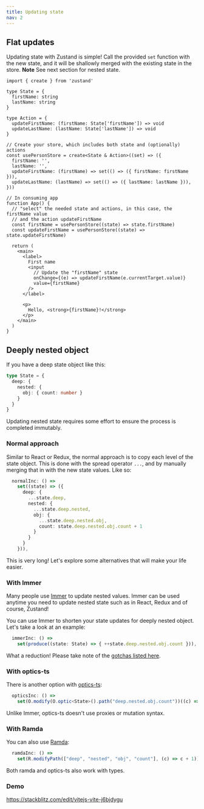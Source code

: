 ```yaml
---
title: Updating state
nav: 2
---
```


## Flat updates

Updating state with Zustand is simple! Call the provided `set` function with
the new state, and it will be shallowly merged with the existing state in the
store. **Note** See next section for nested state.

```tsx
import { create } from 'zustand'

type State = {
  firstName: string
  lastName: string
}

type Action = {
  updateFirstName: (firstName: State['firstName']) => void
  updateLastName: (lastName: State['lastName']) => void
}

// Create your store, which includes both state and (optionally) actions
const usePersonStore = create<State & Action>((set) => ({
  firstName: '',
  lastName: '',
  updateFirstName: (firstName) => set(() => ({ firstName: firstName })),
  updateLastName: (lastName) => set(() => ({ lastName: lastName })),
}))

// In consuming app
function App() {
  // "select" the needed state and actions, in this case, the firstName value
  // and the action updateFirstName
  const firstName = usePersonStore((state) => state.firstName)
  const updateFirstName = usePersonStore((state) => state.updateFirstName)

  return (
    <main>
      <label>
        First name
        <input
          // Update the "firstName" state
          onChange={(e) => updateFirstName(e.currentTarget.value)}
          value={firstName}
        />
      </label>

      <p>
        Hello, <strong>{firstName}!</strong>
      </p>
    </main>
  )
}
```

## Deeply nested object

If you have a deep state object like this:

```ts
type State = {
  deep: {
    nested: {
      obj: { count: number }
    }
  }
}
```

Updating nested state requires some effort to ensure the process is completed
immutably.

### Normal approach

Similar to React or Redux, the normal approach is to copy each level of the
state object. This is done with the spread operator `...`, and by manually
merging that in with the new state values. Like so:

```ts
  normalInc: () =>
    set((state) => ({
      deep: {
        ...state.deep,
        nested: {
          ...state.deep.nested,
          obj: {
            ...state.deep.nested.obj,
            count: state.deep.nested.obj.count + 1
          }
        }
      }
    })),
```

This is very long! Let's explore some alternatives that will make your life
easier.

### With Immer

Many people use [Immer](https://github.com/immerjs/immer) to update nested
values. Immer can be used anytime you need to update nested state such as in
React, Redux and of course, Zustand!

You can use Immer to shorten your state updates for deeply nested object. Let's
take a look at an example:

```ts
  immerInc: () =>
    set(produce((state: State) => { ++state.deep.nested.obj.count })),
```

What a reduction! Please take note of the [gotchas listed here](../integrations/immer-middleware.md).

### With optics-ts

There is another option with [optics-ts](https://github.com/akheron/optics-ts/):

```ts
  opticsInc: () =>
    set(O.modify(O.optic<State>().path("deep.nested.obj.count"))((c) => c + 1)),
```

Unlike Immer, optics-ts doesn't use proxies or mutation syntax.

### With Ramda

You can also use [Ramda](https://ramdajs.com/):

```ts
  ramdaInc: () =>
    set(R.modifyPath(["deep", "nested", "obj", "count"], (c) => c + 1)),
```

Both ramda and optics-ts also work with types.

### Demo

https://stackblitz.com/edit/vitejs-vite-j6bjdygu
